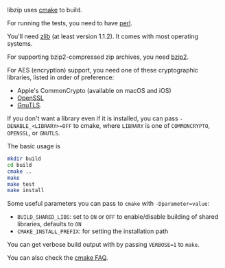 libzip uses [cmake](https://cmake.org) to build.

For running the tests, you need to have [perl](https://www.perl.org).

You'll need [zlib](http://www.zlib.net/) (at least version 1.1.2). It
comes with most operating systems.

For supporting bzip2-compressed zip archives, you need
[bzip2](http://bzip.org/).

For AES (encryption) support, you need one of these cryptographic libraries,
listed in order of preference:

- Apple's CommonCrypto (available on macOS and iOS)
- [OpenSSL](https://www.openssl.org/)
- [GnuTLS](https://www.gnutls.org/).

If you don't want a library even if it is installed, you can
pass `-DENABLE_<LIBRARY>=OFF` to cmake, where `LIBRARY` is one of
`COMMONCRYPTO`, `OPENSSL`, or `GNUTLS`.

The basic usage is
```sh
mkdir build
cd build
cmake ..
make
make test
make install
```

Some useful parameters you can pass to `cmake` with `-Dparameter=value`:

- `BUILD_SHARED_LIBS`: set to `ON` or `OFF` to enable/disable building
  of shared libraries, defaults to `ON`
- `CMAKE_INSTALL_PREFIX`: for setting the installation path

You can get verbose build output with by passing `VERBOSE=1` to `make`.

You can also check the [cmake FAQ](https://cmake.org/Wiki/CMake_FAQ).
